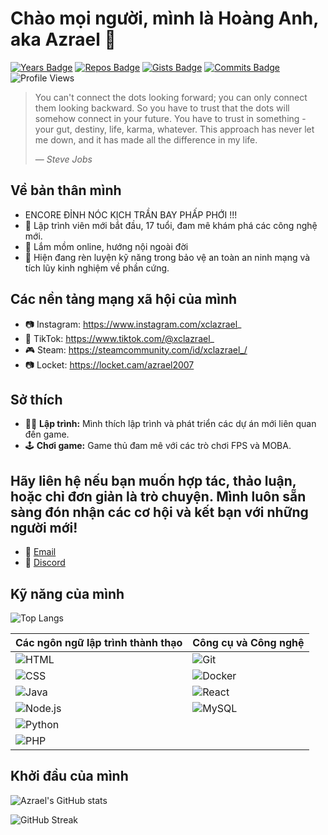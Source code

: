 # Chào mọi người, mình là Hoàng Anh, aka Azrael 👋

[![Years Badge](https://badges.pufler.dev/years/azraelthesynonym)](https://badges.pufler.dev)
[![Repos Badge](https://badges.pufler.dev/repos/azraelthesynonym)](https://badges.pufler.dev)
[![Gists Badge](https://badges.pufler.dev/gists/azraelthesynonym)](https://badges.pufler.dev)
[![Commits Badge](https://badges.pufler.dev/commits/monthly/azraelthesynonym)](https://badges.pufler.dev)
![Profile Views](https://komarev.com/ghpvc/?username=azraelthesynonym&style=flat-square)

> You can't connect the dots looking forward; you can only connect them looking backward. So you have to trust that the dots will somehow connect in your future. You have to trust in something - your gut, destiny, life, karma, whatever. This approach has never let me down, and it has made all the difference in my life.
>
> &mdash; <cite>Steve Jobs</cite>

## Về bản thân mình
- ENCORE ĐỈNH NÓC KỊCH TRẦN BAY PHẤP PHỚI !!!
- 🎂 Lập trình viên mới bắt đầu, 17 tuổi, đam mê khám phá các công nghệ mới.
- 🚀 Lắm mồm online, hướng nội ngoài đời
- 🌱 Hiện đang rèn luyện kỹ năng trong bảo vệ an toàn an ninh mạng và tích lũy kinh nghiệm về phần cứng.

## Các nền tảng mạng xã hội của mình
- 📷 Instagram: https://www.instagram.com/xclazrael_
- 🎵 TikTok: https://www.tiktok.com/@xclazrael_
- 🎮 Steam: https://steamcommunity.com/id/xclazrael_/
- 📷 Locket: https://locket.cam/azrael2007
## Sở thích
- 👨‍💻 **Lập trình:** Mình thích lập trình và phát triển các dự án mới liên quan đến game.
- 🕹️ **Chơi game:** Game thủ đam mê với các trò chơi FPS và MOBA.

## Hãy liên hệ nếu bạn muốn hợp tác, thảo luận, hoặc chỉ đơn giản là trò chuyện. Mình luôn sẵn sàng đón nhận các cơ hội và kết bạn với những người mới!
- 📧 [Email](mailto:dhoanganh2007@gmail.com)
- 🔗 [Discord](https://discord.gg/xerS8r8Qwx)

## Kỹ năng của mình

![Top Langs](https://github-readme-stats.vercel.app/api/top-langs/?username=azraelthesynonym&layout=compact&theme=tokyonight&langs_count=10)

| Các ngôn ngữ lập trình thành thạo | Công cụ và Công nghệ |
|---------------------|----------------------|
| ![HTML](https://img.shields.io/badge/-HTML5-black?style=for-the-badge&logo=html5) | ![Git](https://img.shields.io/badge/-Git-black?style=for-the-badge&logo=git) |
| ![CSS](https://img.shields.io/badge/-CSS3-black?style=for-the-badge&logo=css3) | ![Docker](https://img.shields.io/badge/-Docker-black?style=for-the-badge&logo=docker) |
| ![Java](https://img.shields.io/badge/-Java-black?style=for-the-badge&logo=java) | ![React](https://img.shields.io/badge/-React-black?style=for-the-badge&logo=react) |
| ![Node.js](https://img.shields.io/badge/-Node.js-black?style=for-the-badge&logo=node.js) | ![MySQL](https://img.shields.io/badge/-MySQL-black?style=for-the-badge&logo=mysql) | 
| ![Python](https://img.shields.io/badge/-Python-black?style=for-the-badge&logo=python) |  
| ![PHP](https://img.shields.io/badge/-PHP-black?style=for-the-badge&logo=php) | 

## Khởi đầu của mình

![Azrael's GitHub stats](https://github-readme-stats.vercel.app/api?username=azraelthesynonym&show_icons=true&theme=radical)

![GitHub Streak](https://github-readme-streak-stats.herokuapp.com/?user=azraelthesynonym&theme=radical)

